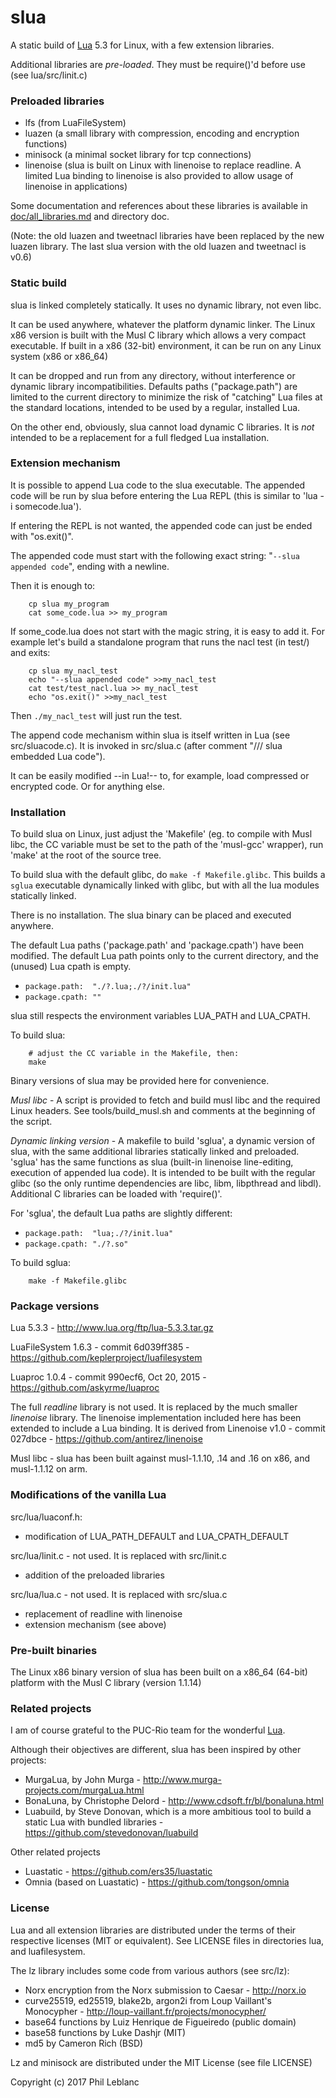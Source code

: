 
# slua

A static build of [Lua](http://www.lua.org/) 5.3 for Linux, with a few extension libraries.

Additional libraries are *pre-loaded*. They must be require()'d before use (see lua/src/linit.c)

### Preloaded libraries

- lfs (from LuaFileSystem)
- luazen (a small library with compression, encoding and encryption functions)
- minisock (a minimal socket library for tcp connections)
- linenoise (slua is built on Linux with linenoise to replace readline. A limited Lua binding to linenoise is also provided to allow usage of linenoise in applications)

Some documentation and references about these libraries is available in [doc/all_libraries.md](https://github.com/philanc/slua/tree/master/doc/all_libraries.md) and directory doc.

(Note: the old luazen and tweetnacl libraries have been replaced by the new luazen library. The last slua version with the old luazen and tweetnacl is v0.6)


### Static build

slua is linked completely statically. It uses no dynamic library, not even libc.  

It can be used anywhere, whatever the platform dynamic linker. The Linux x86 version is built with the Musl C library which allows a very compact executable. If built in a x86 (32-bit) environment, it can be run on any Linux system (x86 or x86_64)

It can be dropped and run from any directory, without interference or dynamic library incompatibilities.  Defaults paths ("package.path") are limited to the current directory to minimize the risk of "catching" Lua files at the standard locations, intended to be used by a regular, installed Lua.

On the other end, obviously, slua cannot load dynamic C libraries. It is *not* intended to be a replacement for a full fledged Lua installation.

### Extension mechanism

It is possible to append Lua code to the slua executable. The appended code will  be run by slua before entering the Lua REPL  (this is similar to 'lua -i somecode.lua'). 

If entering the REPL is not wanted, the appended 
code can just be ended with "os.exit()".

The appended code must start with the following exact string:  "`--slua appended code`", ending with a newline.

Then it is enough to:
```
	cp slua my_program
	cat some_code.lua >> my_program
```

If some_code.lua does not start with the magic string, it is easy to add it. For example let's build a standalone program that runs the nacl test (in test/) and exits:
```
	cp slua my_nacl_test
	echo "--slua appended code" >>my_nacl_test
	cat test/test_nacl.lua >> my_nacl_test
	echo "os.exit()" >>my_nacl_test
```
Then `./my_nacl_test`  will just run the test.

The append code mechanism within slua is itself written in Lua (see src/sluacode.c).  It is invoked in src/slua.c (after comment "/// slua embedded Lua code").

It can be easily modified --in Lua!-- to, for example, load compressed or encrypted code. Or for anything else.

### Installation

To build slua on Linux, just adjust the 'Makefile' (eg. to compile with Musl libc, the CC variable must be set to the path of the 'musl-gcc' wrapper), run 'make' at the root of the source tree. 

To build slua with the default glibc, do `make -f Makefile.glibc`. This builds a `sglua` executable dynamically linked with glibc, but with all the lua modules statically linked.

There is no installation. The slua binary can be placed and executed anywhere. 

The default Lua paths ('package.path' and 'package.cpath') have been modified. The default Lua path points only to the current directory, and the (unused) Lua cpath is empty.
* `package.path:  "./?.lua;./?/init.lua" `
* `package.cpath: "" `

slua still respects the environment variables LUA_PATH and LUA_CPATH.

To build slua:
```
	# adjust the CC variable in the Makefile, then:
    make
```
		
Binary versions of slua may be provided here for convenience.

*Musl libc* - A script is provided to fetch and build musl libc and the required Linux headers. See tools/build_musl.sh and comments at the beginning of the script.

*Dynamic linking version* - A makefile to build 'sglua', a dynamic version of slua, with the same additional libraries statically linked and preloaded.  'sglua' has the same functions as slua (built-in linenoise line-editing, execution of appended lua code). It is intended to be built with the regular glibc (so the only runtime dependencies are libc, libm, libpthread and libdl). Additional C libraries can be loaded with 'require()'.

For 'sglua', the default Lua paths are slightly different:
* `package.path:  "lua;./?/init.lua" `
* `package.cpath: "./?.so" `

To build sglua:
```
    make -f Makefile.glibc
```



### Package versions

Lua 5.3.3 - http://www.lua.org/ftp/lua-5.3.3.tar.gz

LuaFileSystem 1.6.3  - commit 6d039ff385 - https://github.com/keplerproject/luafilesystem

Luaproc 1.0.4 - commit 990ecf6, Oct 20, 2015 - https://github.com/askyrme/luaproc

The full *readline* library is not used. It is replaced by the much smaller *linenoise* library.  The linenoise implementation included here has been extended to include a Lua binding. It is derived from Linenoise v1.0 - commit 027dbce - https://github.com/antirez/linenoise

Musl libc - slua has been built against musl-1.1.10, .14 and .16 on x86, and musl-1.1.12 on arm.

### Modifications of the vanilla Lua

src/lua/luaconf.h:
- modification of LUA_PATH_DEFAULT and LUA_CPATH_DEFAULT

src/lua/linit.c - not used. It is replaced with src/linit.c
- addition of the preloaded libraries

src/lua/lua.c - not used. It is replaced with src/slua.c
- replacement of readline with linenoise
- extension mechanism (see above)

### Pre-built binaries

The Linux x86 binary version of  slua has been built on a x86_64 (64-bit) platform with the Musl C library (version 1.1.14)


### Related projects

I am of course grateful to the PUC-Rio team for the wonderful [Lua](http://www.lua.org/).

Although their objectives are different, slua has been inspired by other projects:
- MurgaLua, by John Murga - http://www.murga-projects.com/murgaLua.html
- BonaLuna, by Christophe Delord - http://www.cdsoft.fr/bl/bonaluna.html
- Luabuild, by Steve Donovan, which is a more ambitious tool to build a static Lua with bundled libraries - https://github.com/stevedonovan/luabuild

Other related projects
- Luastatic -  https://github.com/ers35/luastatic
- Omnia (based on Luastatic) - https://github.com/tongson/omnia

### License

Lua and all extension libraries are distributed under the terms of their respective licenses (MIT or equivalent). See LICENSE files in directories lua, and luafilesystem.

The lz library includes some code from various authors (see src/lz):
- Norx encryption from the Norx submission to Caesar - http://norx.io
- curve25519, ed25519, blake2b, argon2i from Loup Vaillant's Monocypher - http://loup-vaillant.fr/projects/monocypher/
- base64 functions by Luiz Henrique de Figueiredo (public domain)
- base58 functions by Luke Dashjr (MIT)
- md5 by Cameron Rich (BSD)

Lz and minisock are distributed under the MIT License (see file LICENSE)

Copyright (c) 2017  Phil Leblanc 



